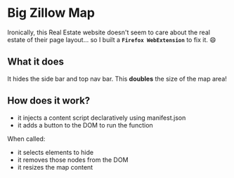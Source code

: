 # Big Zillow Map

Ironically, this Real Estate website doesn't seem to care about the real estate of their page layout... so I built a **`Firefox WebExtension`** to fix it. :smile:

## What it does

It hides the side bar and top nav bar. This **doubles** the size of the map area!

## How does it work?

- it injects a content script declaratively using manifest.json
- it adds a button to the DOM to run the function

When called:

- it selects elements to hide
- it removes those nodes from the DOM
- it resizes the map content
